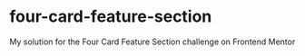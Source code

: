 # four-card-feature-section
My solution for the Four Card Feature Section challenge on Frontend Mentor
